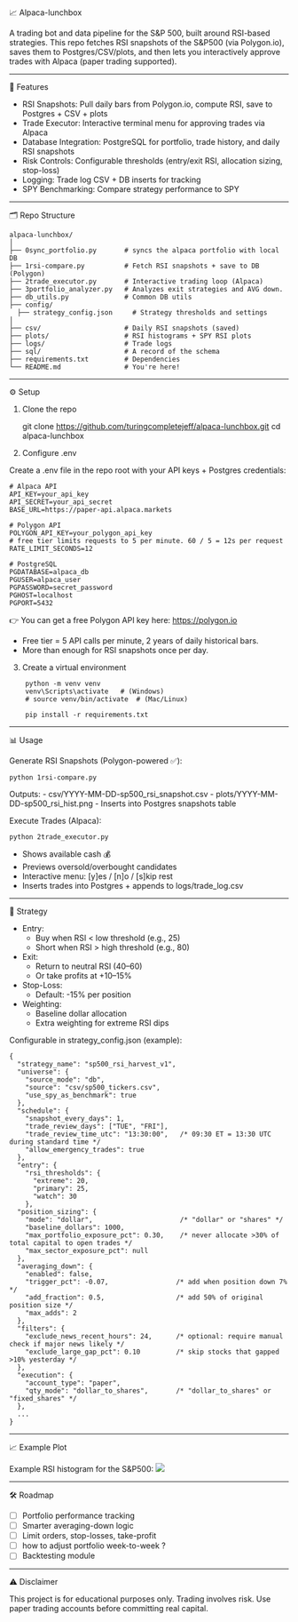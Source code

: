📈 Alpaca-lunchbox

A trading bot and data pipeline for the S&P 500, built around RSI-based
strategies.
This repo fetches RSI snapshots of the S&P500 (via Polygon.io), saves
them to Postgres/CSV/plots, and then lets you interactively approve
trades with Alpaca (paper trading supported).

------------------------------------------------------------------------

🚀 Features

-   RSI Snapshots: Pull daily bars from Polygon.io, compute RSI, save to
    Postgres + CSV + plots
-   Trade Executor: Interactive terminal menu for approving trades via
    Alpaca
-   Database Integration: PostgreSQL for portfolio, trade history, and
    daily RSI snapshots
-   Risk Controls: Configurable thresholds (entry/exit RSI, allocation
    sizing, stop-loss)
-   Logging: Trade log CSV + DB inserts for tracking
-   SPY Benchmarking: Compare strategy performance to SPY

------------------------------------------------------------------------

🗂️ Repo Structure

    alpaca-lunchbox/
    │
    ├── 0sync_portfolio.py       # syncs the alpaca portfolio with local DB
    ├── 1rsi-compare.py          # Fetch RSI snapshots + save to DB (Polygon)
    ├── 2trade_executor.py       # Interactive trading loop (Alpaca)
    ├── 3portfolio_analyzer.py   # Analyzes exit strategies and AVG down.
    ├── db_utils.py              # Common DB utils
    ├── config/
      ├── strategy_config.json     # Strategy thresholds and settings
    │
    ├── csv/                     # Daily RSI snapshots (saved)
    ├── plots/                   # RSI histograms + SPY RSI plots
    ├── logs/                    # Trade logs
    ├── sql/                     # A record of the schema
    ├── requirements.txt         # Dependencies
    └── README.md                # You're here!

------------------------------------------------------------------------

⚙️ Setup

1. Clone the repo

    git clone https://github.com/turingcompletejeff/alpaca-lunchbox.git
    cd alpaca-lunchbox

2. Configure .env

Create a .env file in the repo root with your API keys + Postgres
credentials:

    # Alpaca API
    API_KEY=your_api_key
    API_SECRET=your_api_secret
    BASE_URL=https://paper-api.alpaca.markets

    # Polygon API
    POLYGON_API_KEY=your_polygon_api_key
    # free tier limits requests to 5 per minute. 60 / 5 = 12s per request
    RATE_LIMIT_SECONDS=12

    # PostgreSQL
    PGDATABASE=alpaca_db
    PGUSER=alpaca_user
    PGPASSWORD=secret_password
    PGHOST=localhost
    PGPORT=5432

👉 You can get a free Polygon API key here: https://polygon.io
- Free tier = 5 API calls per minute, 2 years of daily historical bars.
- More than enough for RSI snapshots once per day.

3. Create a virtual environment
```
    python -m venv venv
    venv\Scripts\activate   # (Windows)
    # source venv/bin/activate  # (Mac/Linux)

    pip install -r requirements.txt
```
------------------------------------------------------------------------

📊 Usage

Generate RSI Snapshots (Polygon-powered ✅):

    python 1rsi-compare.py

Outputs: - csv/YYYY-MM-DD-sp500_rsi_snapshot.csv -
plots/YYYY-MM-DD-sp500_rsi_hist.png - Inserts into Postgres snapshots
table

Execute Trades (Alpaca):

    python 2trade_executor.py

-   Shows available cash 💰
-   Previews oversold/overbought candidates
-   Interactive menu: [y]es / [n]o / [s]kip rest
-   Inserts trades into Postgres + appends to logs/trade_log.csv

------------------------------------------------------------------------

📝 Strategy

-   Entry:
    -   Buy when RSI < low threshold (e.g., 25)
    -   Short when RSI > high threshold (e.g., 80)
-   Exit:
    -   Return to neutral RSI (40–60)
    -   Or take profits at +10–15%
-   Stop-Loss:
    -   Default: -15% per position
-   Weighting:
    -   Baseline dollar allocation
    -   Extra weighting for extreme RSI dips

Configurable in strategy_config.json (example):
```
{
  "strategy_name": "sp500_rsi_harvest_v1",
  "universe": {
    "source_mode": "db",
    "source": "csv/sp500_tickers.csv",
    "use_spy_as_benchmark": true
  },
  "schedule": {
    "snapshot_every_days": 1,
    "trade_review_days": ["TUE", "FRI"],
    "trade_review_time_utc": "13:30:00",   /* 09:30 ET = 13:30 UTC during standard time */
    "allow_emergency_trades": true
  },
  "entry": {
    "rsi_thresholds": {
      "extreme": 20,
      "primary": 25,
      "watch": 30
    },
  "position_sizing": {
    "mode": "dollar",                      /* "dollar" or "shares" */
    "baseline_dollars": 1000,
    "max_portfolio_exposure_pct": 0.30,    /* never allocate >30% of total capital to open trades */
    "max_sector_exposure_pct": null
  },
  "averaging_down": {
    "enabled": false,
    "trigger_pct": -0.07,                 /* add when position down 7% */
    "add_fraction": 0.5,                  /* add 50% of original position size */
    "max_adds": 2
  },
  "filters": {
    "exclude_news_recent_hours": 24,      /* optional: require manual check if major news likely */
    "exclude_large_gap_pct": 0.10         /* skip stocks that gapped >10% yesterday */
  },
  "execution": {
    "account_type": "paper",
    "qty_mode": "dollar_to_shares",       /* "dollar_to_shares" or "fixed_shares" */
  },
  ...
}
```

------------------------------------------------------------------------

📈 Example Plot

Example RSI histogram for the S&P500:
<img src="plots/2025-09-07-sp500_rsi_hist.png">

------------------------------------------------------------------------

🛠️ Roadmap

-   ☐ Portfolio performance tracking
-   ☐ Smarter averaging-down logic
-   ☐ Limit orders, stop-losses, take-profit
-   ☐ how to adjust portfolio week-to-week ?
-   ☐ Backtesting module

------------------------------------------------------------------------

⚠️ Disclaimer

This project is for educational purposes only.
Trading involves risk. Use paper trading accounts before committing real
capital.

